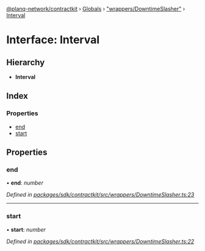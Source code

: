 [@planq-network/contractkit](../README.md) › [Globals](../globals.md) › ["wrappers/DowntimeSlasher"](../modules/_wrappers_downtimeslasher_.md) › [Interval](_wrappers_downtimeslasher_.interval.md)

# Interface: Interval

## Hierarchy

* **Interval**

## Index

### Properties

* [end](_wrappers_downtimeslasher_.interval.md#end)
* [start](_wrappers_downtimeslasher_.interval.md#start)

## Properties

###  end

• **end**: *number*

*Defined in [packages/sdk/contractkit/src/wrappers/DowntimeSlasher.ts:23](https://github.com/planq-network/planq-sdk/blob/master/packages/sdk/contractkit/src/wrappers/DowntimeSlasher.ts#L23)*

___

###  start

• **start**: *number*

*Defined in [packages/sdk/contractkit/src/wrappers/DowntimeSlasher.ts:22](https://github.com/planq-network/planq-sdk/blob/master/packages/sdk/contractkit/src/wrappers/DowntimeSlasher.ts#L22)*
